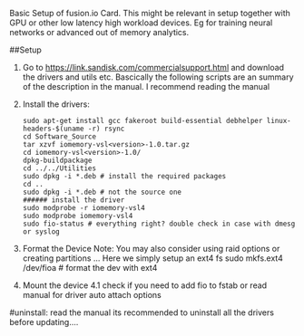 Basic Setup of fusion.io Card.
This might be relevant in setup together with GPU or other low latency high workload devices. Eg for training neural networks or advanced out of memory analytics.

##Setup

1. Go to https://link.sandisk.com/commercialsupport.html and download the drivers and utils etc. Bascically the following scripts are an summary of the description in the manual. I recommend reading the manual

2. Install the drivers:
    ```
    sudo apt-get install gcc fakeroot build-essential debhelper linux-headers-$(uname -r) rsync
    cd Software_Source
    tar xzvf iomemory-vsl<version>-1.0.tar.gz
    cd iomemory-vsl<version>-1.0/
    dpkg-buildpackage
    cd ../../Utilities
    sudo dpkg -i *.deb # install the required packages
    cd ..
    sudo dpkg -i *.deb # not the source one
    ###### install the driver
    sudo modprobe -r iomemory-vsl4
    sudo modprobe iomemory-vsl4
    sudo fio-status # everything right? double check in case with dmesg or syslog
    ```
3. Format the Device
Note: You may also consider using raid options or creating partitions ... Here we simply setup an ext4 fs
    sudo mkfs.ext4 /dev/fioa # format the dev with ext4
4. Mount the device
4.1 check if you need to add fio to fstab or read manual for driver auto attach options

#uninstall:
read the manual its recommended to uninstall all the drivers before updating....
